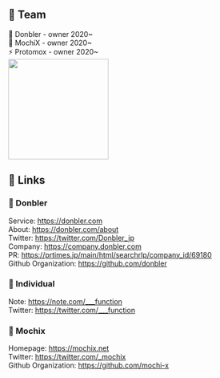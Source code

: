 ## 💊 Team
🍑 Donbler - owner 2020~  
👀 MochiX - owner 2020~  
⚡️ Protomox - owner 2020~  
<img width='200px' src='https://user-images.githubusercontent.com/39664888/98546921-c51a9280-22da-11eb-91b2-869eda3529f5.png' />  

## 🎉 Links
### 🍑 Donbler
Service: https://donbler.com  
About: https://donbler.com/about  
Twitter: https://twitter.com/Donbler_jp  
Company: https://company.donbler.com  
PR: https://prtimes.jp/main/html/searchrlp/company_id/69180  
Github Organization: https://github.com/donbler

### 👦 Individual
Note: https://note.com/___function  
Twitter: https://twitter.com/___function  

### 👀 Mochix
Homepage: https://mochix.net  
Twitter: https://twitter.com/_mochix  
Github Organization: https://github.com/mochi-x
